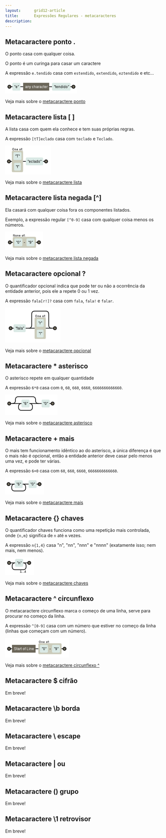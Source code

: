```yaml
---
layout:      grid12-article
title:       Expressões Regulares - metacaracteres
description: 
---
```



Metacaractere ponto .
---

O ponto casa com qualquer coisa.

O ponto é um curinga para casar um caractere

A expressão `e.tendido` casa com `estendido`, `extendido`, `eztendido` e etc...

![Figura ilustrando o metacaractere ponto](../metacaractere-ponto/regex-entendido.png "Expresão regular: metacaractere ponto")

Veja mais sobre o [metacaractere ponto](../metacaractere-ponto/)



Metacaractere lista [ ]
---

A lista casa com quem ela conhece e tem suas próprias regras.

A expressão `[tT]eclado` casa com `teclado` e `Teclado`.

![Figura ilustrando o metacaractere lista](../metacaractere-lista/regex-teclado.png "Expresão regular: metacaractere lista")

Veja mais sobre o [metacaractere lista](../metacaractere-lista/)



Metacaractere lista negada [^]
---

Ela casará com qualquer coisa fora os componentes listados.

Exemplo, a expressão regular `[^0-9]` casa com qualquer coisa menos os números.

![Figura ilustrando o metacaractere lista](../metacaractere-lista-negada/regex-neg0-9.png "Expresão regular: metacaractere lista")

Veja mais sobre o [metacaractere lista negada](../metacaractere-lista-negada/)



Metacaractere opcional ?
---

O quantificador opcional indica que pode ter ou não a ocorrência da entidade anterior, pois ele a repete 0 ou 1 vez.

A expressão `fala[r!]?` casa com `fala`, `fala!` e `falar`.

![Figura ilustrando o metacaractere opcional](../metacaractere-opcional/regex-fala.png "Expresão regular: metacaractere opcional")

Veja mais sobre o [metacaractere opcional](../metacaractere-opcional/)



Metacaractere *	asterisco
---

O asterisco repete em qualquer quantidade

A expressão `6*0` casa com `0`, `60`, `660`, `6660`, `6666666666660`.

![Figura ilustrando o metacaractere asterisco](../metacaractere-asterisco/regex-60.png "Expresão regular: metacaractere asterisco")

Veja mais sobre o [metacaractere asterisco](../metacaractere-asterisco/)



Metacaractere +	mais
---

O mais tem funcionamento idêntico ao do asterisco, a única diferença é que o mais não é opcional, então a entidade 
anterior deve casar pelo menos uma vez, e pode ter várias.

A expressão `6+0` casa com `60`, `660`, `6660`, `6666666666660`.

![Figura ilustrando o metacaractere mais](../metacaractere-mais/regex-60.png "Expresão regular: metacaractere mais")

Veja mais sobre o [metacaractere mais](../metacaractere-mais/)



Metacaractere {}	chaves
---

O quantificador chaves funciona como uma repetição mais controlada, onde `{n,m}` significa de `n` até `m` vezes.

A expressão `n{1,4}` casa "n", "nn", "nnn" e "nnnn" (exatamente isso; nem mais, nem menos).

![Figura ilustrando o metacaractere chaves](../metacaractere-chaves/regex-n14.png "Expresão regular: metacaractere chaves")

Veja mais sobre o [metacaractere chaves](../metacaractere-chaves/)



Metacaractere ^	circunflexo
---

O metacaractere circunflexo marca o começo de uma linha, serve para procurar no começo da linha.

A expressão `^[0-9]` casa com um número que estiver no começo da linha (linhas que começam com um número).

![Figura ilustrando o metacaractere circunflexo](regex-circun09.png "Expresão regular: metacaractere circunflexo")

Veja mais sobre o [metacaractere circunflexo ^](../metacaractere-circunflexo/)


Metacaractere $	cifrão
---

Em breve!


Metacaractere \b	borda
---

Em breve!


Metacaractere \	escape
---

Em breve!


Metacaractere |	ou
---

Em breve!


Metacaractere ()	grupo
---

Em breve!


Metacaractere \1	retrovisor
---

Em breve!
